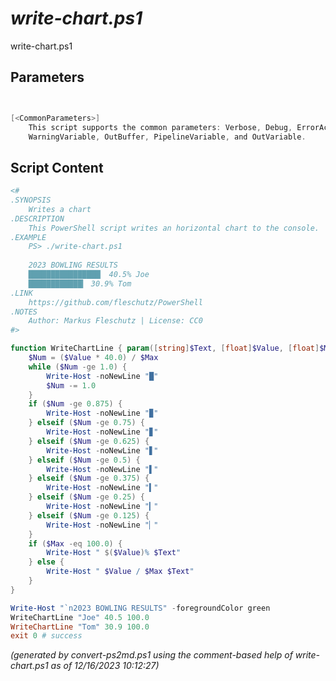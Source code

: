 *write-chart.ps1*
================

write-chart.ps1 


Parameters
----------
```powershell


[<CommonParameters>]
    This script supports the common parameters: Verbose, Debug, ErrorAction, ErrorVariable, WarningAction, 
    WarningVariable, OutBuffer, PipelineVariable, and OutVariable.
```

Script Content
--------------
```powershell
<#
.SYNOPSIS
	Writes a chart
.DESCRIPTION
	This PowerShell script writes an horizontal chart to the console.
.EXAMPLE
	PS> ./write-chart.ps1
	
	2023 BOWLING RESULTS
	████████████████▏ 40.5% Joe
	████████████▎ 30.9% Tom
.LINK
	https://github.com/fleschutz/PowerShell
.NOTES
	Author: Markus Fleschutz | License: CC0
#>

function WriteChartLine { param([string]$Text, [float]$Value, [float]$Max)
	$Num = ($Value * 40.0) / $Max
	while ($Num -ge 1.0) {
		Write-Host -noNewLine "█"
		$Num -= 1.0
	}
	if ($Num -ge 0.875) {
		Write-Host -noNewLine "▉"
	} elseif ($Num -ge 0.75) {
		Write-Host -noNewLine "▊"
	} elseif ($Num -ge 0.625) {
		Write-Host -noNewLine "▋"
	} elseif ($Num -ge 0.5) {
		Write-Host -noNewLine "▌"
	} elseif ($Num -ge 0.375) {
		Write-Host -noNewLine "▍"
	} elseif ($Num -ge 0.25) {
		Write-Host -noNewLine "▎"
	} elseif ($Num -ge 0.125) {
		Write-Host -noNewLine "▏"
	}
	if ($Max -eq 100.0) {
		Write-Host " $($Value)% $Text"
	} else {
		Write-Host " $Value / $Max $Text"
	}
}

Write-Host "`n2023 BOWLING RESULTS" -foregroundColor green
WriteChartLine "Joe" 40.5 100.0
WriteChartLine "Tom" 30.9 100.0
exit 0 # success
```

*(generated by convert-ps2md.ps1 using the comment-based help of write-chart.ps1 as of 12/16/2023 10:12:27)*
